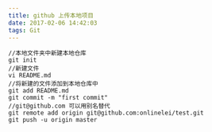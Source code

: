 ```yaml
---
title: github 上传本地项目
date: 2017-02-06 14:42:03
tags: Git
---
```



	//本地文件夹中新建本地仓库
	git init
	//新建文件
	vi README.md
	//将新建的文件添加到本地仓库中
	git add README.md  
	git commit -m "first commit"  
	//git@github.com 可以用别名替代
	git remote add origin git@github.com:onlinelei/test.git  
	git push -u origin master
